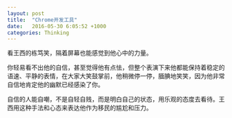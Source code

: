 ```yaml
---
layout: post
title:  "Chrome开发工具"
date:   2016-05-30 6:05:52 +1000
categories: Thinking
---
```


看王西的栋笃笑，隔着屏幕也能感觉到他心中的力量。

你轻易看不出他的自信，甚至觉得他有点怯，但整个表演下来他都能保持着稳定的语速、平静的表情，在大家大笑鼓掌前，他稍微停一停，腼腆地笑笑，因为他非常自信地肯定他的幽默已经感染了你。

自信的人能自嘲，不是自轻自贱，而是明白自己的状态，用乐观的态度去看待。王西用这种手法和心态来表达他作为移民的尴尬和压力。